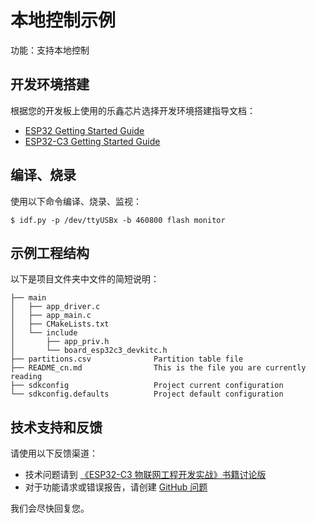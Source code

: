# 本地控制示例

功能：支持本地控制

## 开发环境搭建

根据您的开发板上使用的乐鑫芯片选择开发环境搭建指导文档：

- [ESP32 Getting Started Guide](https://docs.espressif.com/projects/esp-idf/en/v4.3.2/get-started/index.html)
- [ESP32-C3 Getting Started Guide](https://docs.espressif.com/projects/esp-idf/en/v4.3.2/esp32c3/get-started/index.html)

## 编译、烧录

使用以下命令编译、烧录、监视：

```shell
$ idf.py -p /dev/ttyUSBx -b 460800 flash monitor
```

## 示例工程结构

以下是项目文件夹中文件的简短说明：

```
├── main
│   ├── app_driver.c
│   ├── app_main.c
│   ├── CMakeLists.txt
│   └── include
│       ├── app_priv.h
│       └── board_esp32c3_devkitc.h
├── partitions.csv              Partition table file
├── README_cn.md                This is the file you are currently reading
├── sdkconfig                   Project current configuration
└── sdkconfig.defaults          Project default configuration
```

## 技术支持和反馈

请使用以下反馈渠道：

* 技术问题请到 [《ESP32-C3 物联网工程开发实战》书籍讨论版](https://esp32.com/)
* 对于功能请求或错误报告，请创建 [GitHub 问题](https://github.com/espressif/book-esp32c3-iot-projects/issues)

我们会尽快回复您。
